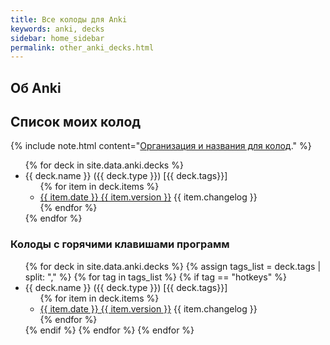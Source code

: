```yaml
---
title: Все колоды для Anki
keywords: anki, decks
sidebar: home_sidebar
permalink: other_anki_decks.html
---
```


## Об Anki

## Список моих колод

{% include note.html content="[Организация и названия для колод](/site_organization.html#anki)." %}

<ul>
{% for deck in site.data.anki.decks %}
  <li>
    {{ deck.name }} ({{ deck.type }}) [{{ deck.tags}}]
	<ul>
    {% for item in deck.items %}
	  <li><a href="{{ item.url }}" target="_blank" rel="noopener">{{ item.date }} {{ item.version }}</a> {{ item.changelog }}</li>
	{% endfor %}
	</ul>
  </li>
{% endfor %}
</ul>

### Колоды с горячими клавишами программ

<ul>
{% for deck in site.data.anki.decks %}
  {% assign tags_list = deck.tags | split: "," %}
  {% for tag in tags_list %}
    {% if tag == "hotkeys" %}
    <li>
      {{ deck.name }} ({{ deck.type }}) [{{ deck.tags}}]
	  <ul>
      {% for item in deck.items %}
        <li><a href="{{ item.url }}" target="_blank" rel="noopener">{{ item.date }} {{ item.version }}</a> {{ item.changelog }}</li>
	  {% endfor %}
	  </ul>
    </li>
	{% endif %}
  {% endfor %}
{% endfor %}
</ul>

